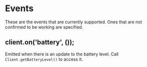 # Events
These are the events that are currently supported. Ones that are not confirmed to be working are specified.
## client.on('battery', ());
Emitted when there is an update to the battery level. Call `Client.getBatteryLevel()` to access it.
